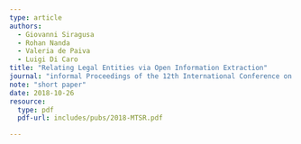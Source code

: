 ```yaml
---
type: article
authors:
  - Giovanni Siragusa
  - Rohan Nanda
  - Valeria de Paiva
  - Luigi Di Caro
title: "Relating Legal Entities via Open Information Extraction"
journal: "informal Proceedings of the 12th International Conference on Metadata and Semantics Research, Limassol, Cyprus"
note: "short paper"
date: 2018-10-26
resource:
  type: pdf
  pdf-url: includes/pubs/2018-MTSR.pdf

---
```

